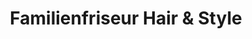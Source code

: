 ---
title: "Familienfriseur Hair & Style"
url: /neuruppin/familienfriseur-hair-und-style/
shop: Friseur
---